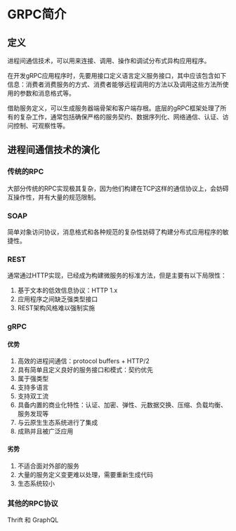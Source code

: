 # GRPC简介
## 定义
进程间通信技术，可以用来连接、调用、操作和调试分布式异构应用程序。

在开发gRPC应用程序时，先要用接口定义语言定义服务接口，其中应该包含如下信息：消费者消费服务的方式、消费者能够远程调用的方法以及调用这些方法所使用的参数和消息格式等。

借助服务定义，可以生成服务器端骨架和客户端存根。底层的gRPC框架处理了所有的复杂工作，通常包括确保严格的服务契约、数据序列化、网络通信、认证、访问控制、可观察性等。

## 进程间通信技术的演化
### 传统的RPC
大部分传统的RPC实现极其复杂，因为他们构建在TCP这样的通信协议上，会妨碍互操作性，并有大量的规范限制。

### SOAP
简单对象访问协议，消息格式和各种规范的复杂性妨碍了构建分布式应用程序的敏捷性。

### REST
通常通过HTTP实现，已经成为构建微服务的标准方法，但是主要有以下局限性：
1. 基于文本的低效信息协议：HTTP 1.x
2. 应用程序之间缺乏强类型接口
3. REST架构风格难以强制实施

### gRPC
#### 优势
1. 高效的进程间通信：protocol buffers + HTTP/2
2. 具有简单且定义良好的服务接口和模式：契约优先
3. 属于强类型
4. 支持多语言
5. 支持双工流
6. 具备内置的商业化特性：认证、加密、弹性、元数据交换、压缩、负载均衡、服务发现等
7. 与云原生生态系统进行了集成
8. 成熟并且被广泛应用

#### 劣势
1. 不适合面对外部的服务
2. 大量的服务定义变更难以处理，需要重新生成代码
3. 生态系统较小

### 其他的RPC协议
Thrift 和 GraphQL

